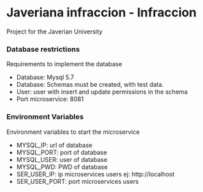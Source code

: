 # Javeriana infraccion - Infraccion

Project for the Javerian University

### Database restrictions

Requirements to implement the database

* Database: Mysql 5.7
* Database: Schemas must be created, with test data.
* User: user with insert and update permissions in the schema
* Port microservice: 8081

### Environment Variables

Environment variables to start the microservice

* MYSQL_IP: url of database
* MYSQL_PORT: port of database
* MYSQL_USER: user of database
* MYSQL_PWD: PWD of database
* SER_USER_IP: ip microservices users ej: http://localhost
* SER_USER_PORT: port microservices users